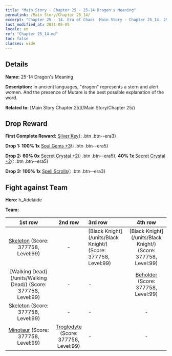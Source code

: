 ```yaml
---
title: "Main Story - Chapter 25 - 25-14 Dragon's Meaning"
permalink: /Main Story/Chapter 25_14/
excerpt: "Chapter 25 - 14. Era of Chaos  Main Story - Chapter 25_14. 25-14 Dragon's Meaning"
last_modified_at: 2021-05-05
locale: en
ref: "Chapter 25_14.md"
toc: false
classes: wide
---
```


## Details

 **Name:** 25-14 Dragon's Meaning

 **Description:** In ancient languages, \"dragon\" represents a stern and alert women. And the presence of Mutare is the best possible explanation of the word.

 **Related to:** [Main Story Chapter 25](/Main Story/Chapter 25/)

## Drop Reward

 **First Complete Reward:** [Silver Key](/Items/con_693/){: .btn .btn--era3}

 **Drop 1:** **100% 1x** [Soul Gems +3](/Items/mat_86/){: .btn .btn--era5}

 **Drop 2:** **60% 0x** [Secret Crystal +2](/Items/mat_80/){: .btn .btn--era5}, **40% 1x** [Secret Crystal +2](/Items/mat_80/){: .btn .btn--era5}

 **Drop 3:** **100% 1x** [Spell Scrolls](/Items/con_694/){: .btn .btn--era3}


## Fight against Team
 **Hero:** h_Adelaide

 **Team:**


  | 1st row | 2nd row | 3rd row | 4th row |
  |:----:|:----:|:----|:----:|
  | [Skeleton](/units/Skeleton/) (Score: 377758, Level:99)  | - | [Black Knight](/units/Black Knight/) (Score: 377758, Level:99)  | [Black Knight](/units/Black Knight/) (Score: 377758, Level:99)  |
  | [Walking Dead](/units/Walking Dead/) (Score: 377758, Level:99)  | - | - | [Beholder](/units/Beholder/) (Score: 377758, Level:99)  |
  | [Skeleton](/units/Skeleton/) (Score: 377758, Level:99)  | - | - | - |
  | [Minotaur](/units/Minotaur/) (Score: 377758, Level:99)  | [Troglodyte](/units/Troglodyte/) (Score: 377758, Level:99)  | - | - |


